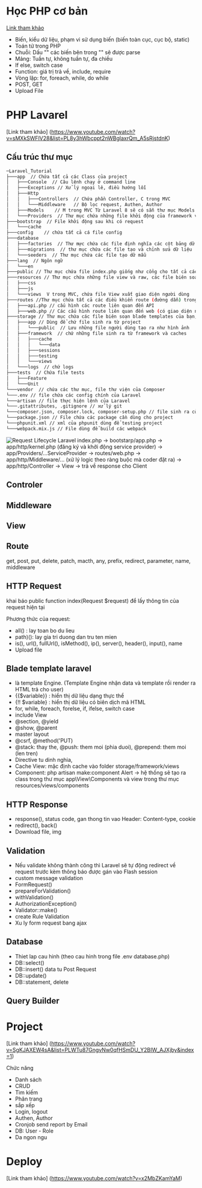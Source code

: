 # Học PHP cơ bản
[Link tham khảo](https://www.youtube.com/watch?v=Pyz5ol_H-zw&list=PLq3KxntIWWrLpDmH_9YxuaF_yHA5QKHlN)
* Biến, kiểu dữ liệu, phạm vi sử dụng biến (biến toàn cục, cục bộ, static)
* Toán tử trong PHP
* Chuỗi: Dấu "" các biến bên trong "" sẽ được parse
* Mảng: Tuần tự, không tuần tự, đa chiều
* If else, switch case
* Function: giá trị trả về, include, require
* Vòng lặp: for, foreach, while, do while
* POST, GET
* Upload File
# PHP Lavarel
[Link tham khảo] (https://www.youtube.com/watch?v=sMXkSWFlV28&list=PL8y3hWbcppt2nWBglaxrQm_A5sRjstdnK)

## Cấu trúc thư mục
```bash
─Laravel_Tutorial
├───app  // Chứa tất cả các Class của project
│   ├───Console  // Câu lệnh chạy ở command line
│   ├───Exceptions // Xử lý ngoại lê, điều hướng lỗi
│   ├───Http 
│   │   ├───Controllers  // Chứa phần Controller, C trong MVC
│   │   └───Middleware   // Bộ lọc request, Authen, Author
│   ├───Models    // M trong MVC Từ Laravel 8 sẽ có sẵn thư mục Models
│   └───Providers  // Thư mục chứa những file khởi động của framework và những file cấu hình auto loading, route, và file cache
├───bootstrap  // File khởi động sau khi có request
│   └───cache  
├───config    // chứa tất cả cá file config
├───database  
│   ├───factories  // Thư mực chứa các file định nghĩa các cột bảng dữ liệu để tạo ra các dữ liệu mẫu
│   ├───migrations  // thư mục chứa các file tạo và chỉnh sửa dữ liệu
│   └───seeders  // Thư mục chứa các file tạo dữ mẫu
├───lang  // Ngôn ngữ
│   └───en
├───public // Thư mục chứa file index.php giống như cổng cho tất cả các request vào project, bên trong thư mục còn chứa file JavaScript, và CSS
├───resources // Thư mục chứa những file view và raw, các file biên soạn như LESS, SASS, hoặc JavaScript
│   ├───css
│   ├───js
│   └───views  V trong MVC, chứa file View xuất giao diện người dùng
├───routes //Thư mục chứa tất cả các điều khiển route (đường dẫn) trong project. Chứa các file route sẵn có: web.php, channels.php, api.php, và console.php
│   ├───api.php // cấu hình các route liên quan đến API
│   ├───web.php // Các cấu hình route liên quan đến web (có giao diện người dùng)
├───storage // Thư mục chứa các file biên soạn blade templates của bạn, file based sessions, file caches, và những file sinh ra từ project.
│   ├───app // Dùng để chứ file sinh ra từ project
│   │   └───public  // Lưu những file người dùng tạo ra như hình ảnh
│   ├───framework  // chứ những file sinh ra từ framework và caches
│   │   ├───cache
│   │   │   └───data
│   │   ├───sessions
│   │   ├───testing
│   │   └───views
│   └───logs  // chứ logs
├───tests  // Chứa file tests
│   ├───Feature
│   └───Unit
└───vendor  // chứa các thư mục, file thư viện của Composer
└───.env // file chứa các config chính của Laravel
└───artisan // file thực hiện lệnh của Laravel
└───.gitattributes, .gitignore // xử lý git
└───composer.json, composer.lock, composer-setup.php // file sinh ra của composer
└───package.json // File chứa các package cần dùng cho project
└───phpunit.xml // xml của phpunit dùng để testing project
└───webpack.mix.js // File dùng để build các webpack
```

![Request Lifecycle Laravel](https://images.viblo.asia/b4bce647-722e-4064-ac19-b7e9e0d0573e.png)
index.php -> bootstarp/app.php 
-> app/http/kernel.php (đăng ký và khởi động service provider)
-> app/Providers/...ServiceProvider
-> routes/web.php 
-> app/http/Middleware/... (xử lý logic theo ràng buộc mà coder đặt ra)
-> app/http/Controller 
-> View 
-> trả về response cho Client

## Controler
## Middleware
## View

## Route

get, post, put, delete, patch, macth, any, prefix, redirect, parameter, name, middleware

## HTTP Request

khai báo  public function index(Request $request) để lấy thông tin của request hiện tại

Phương thức của request:
- all() : lay toan bo du lieu
- path)(): lay gia tri duong dan tru ten mien
- is(), url(), fullUrl(), isMethod(), ip(), server(), header(), input(), name
- Upload file

## Blade template laravel
- là template Engine. (Template Engine nhận data và template rồi render ra HTML trả cho user)
- {{$variable}} : hiển thị dữ liệu dạng thực thể
- {!! $variable} : hiển thị dữ liệu có biên dịch mã HTML
- for, while, foreach, forelse, if, ifelse, switch case
- include View
- @section, @yield
- @show, @parent
- master layout
- @csrf, @method('PUT)
- @stack: thay the, @push: them moi (phia duoi), @prepend: them moi (len tren)
- Directive tu dinh nghia, 
- Cache View: mặc định cache vào folder storage/framework/views
- Component: php artisan make:component Alert -> hệ thống sẽ tạo ra class trong thư mục app\View\Components 
và view trong thư mục resources/views/components

## HTTP Response
- response(), status code, gan thong tin vao Header: Content-type, cookie
- redirect(), back()
- Download file, img

## Validation
- Nếu validate không thành công thì Laravel sẽ tự động redirect về request trước kèm thông báo được gán vào Flash session
- custom message validation
- FormRequest()
- prepareForValidation()
- withValidation()
- AuthorizationException()
- Validator::make()
- create Rule Validation
- Xu ly form request bang ajax

## Database
- Thiet lap cau hinh (theo cau hinh trong file .env database.php)
- DB::select()
- DB::insert() data tu Post Request
- DB::update()
- DB::statement, delete

## Query Builder


# Project
[Link tham khảo] (https://www.youtube.com/watch?v=SgKJAXEW4sA&list=PLWTu87GngvNw0qfHSmDU_Y2BIW_AJXjby&index=1)

Chức năng
- Danh sách
- CRUD
- Tìm kiếm
- Phân trang
- sắp xếp
- Login, logout
- Authen, Author
- Cronjob send report by Email
- DB: User - Role
- Da ngon ngu

# Deploy
[Link tham khảo] (https://www.youtube.com/watch?v=x2MbZKamYaM)
